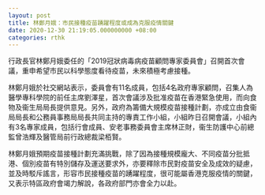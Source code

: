 ```yaml
---
layout: post
title: 林鄭月娥：市民接種疫苗踴躍程度或成為克服疫情關鍵
date: 2020-12-30 21:19:05.000000000 +08:00
categories: rthk
---
```


行政長官林鄭月娥委任的「2019冠狀病毒病疫苗顧問專家委員會」召開首次會議，重申希望市民以科學態度看待疫苗，未來積極考慮接種。

林鄭月娥於社交網站表示，委員會有11名成員，包括4名政府專家顧問，召集人為醫學專科學院的前任主席劉澤星，首次會議涉及批准疫苗在香港緊急使用，而向食物及衞生局局長提供意見。另外，政府為籌備大規模疫苗接種計劃，亦成立由食衞局局長和公務員事務局局長共同主持的專責工作小組，小組昨日召開會議，小組內有3名專家成員，包括行會成員、安老事務委員會主席林正財，衞生防護中心前總監曾浩輝及醫管局前行政總裁梁栢賢。

林鄭月娥預期疫苗接種計劃充滿挑戰，除了因為接種規模龐大、不同疫苗分批抵港、個別疫苗有特別儲存及運送要求外，亦要釋除市民對疫苗安全及成效的疑慮，並及時駁斥謠言，形容市民接種疫苗的踴躍程度，很可能屬香港克服疫情的關鍵，又表示特區政府會竭力解說，各政府部門亦會全力以赴。
